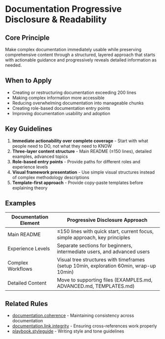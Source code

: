 # Documentation Progressive Disclosure & Readability

## Core Principle

Make complex documentation immediately usable while preserving comprehensive content through a structured, layered approach that starts with actionable guidance and progressively reveals detailed information as needed.

## When to Apply

- Creating or restructuring documentation exceeding 200 lines
- Making complex information more accessible
- Reducing overwhelming documentation into manageable chunks
- Creating role-based documentation entry points
- Improving documentation usability and adoption

## Key Guidelines

1. **Immediate actionability over complete coverage** - Start with what people need to DO, not what they need to KNOW
2. **Three-layer content structure** - Main README (≤150 lines), detailed examples, advanced topics
3. **Role-based entry points** - Provide paths for different roles and experience levels
4. **Visual framework presentation** - Use simple visual structures instead of complex methodology descriptions
5. **Template-first approach** - Provide copy-paste templates before explaining theory

## Examples

| Documentation Element | Progressive Disclosure Approach                                                        |
| --------------------- | -------------------------------------------------------------------------------------- |
| Main README           | ≤150 lines with quick start, current focus, simple approach, key principles            |
| Experience Levels     | Separate sections for beginners, intermediate users, and advanced users                |
| Complex Workflows     | Visual tree structures with timeframes (setup 10min, exploration 60min, wrap-up 10min) |
| Detailed Content      | Move to supporting files (EXAMPLES.md, ADVANCED.md, TEMPLATES.md)                      |

## Related Rules

- [documentation.coherence](../documentation.coherence.mdc) - Maintaining consistency across documentation
- [documentation.link.integrity](../documentation.link.integrity.mdc) - Ensuring cross-references work properly
- [playbook.styleguide](../playbook.styleguide.mdc) - Writing style and tone guidelines

